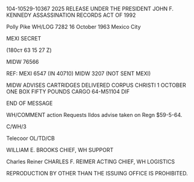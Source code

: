 104-10529-10367 2025 RELEASE UNDER THE PRESIDENT JOHN F. KENNEDY ASSASSINATION RECORDS ACT OF 1992

Polly Pike
WH/LOG
7282
16 October 1963
Mexico City

MEXI
SECRET

(180ст 63 15 27 Z)

MIDW
76566

REF: MEXI 6547 (IN 40710)
MIDW 3207 (NOT SENT MEXI)

MIDW ADVISES CARTRIDGES DELIVERED CORPUS CHRISTI 1 OCTOBER
ONE BOX FIFTY POUNDS CARGO 64-M51104 DIF

END OF MESSAGE

WH/COMMENT
action
Requests Ildos advise taken on Regn $59-5-64.

C/WH/3

Telecoor
OL/TD/CB

WILLIAM E. BROOKS
CHIEF, WH SUPPORT

Charles Reiner
CHARLES F. REIMER
ACTING CHIEF, WH LOGISTICS

REPRODUCTION BY OTHER THAN THE ISSUING OFFICE IS PROHIBITED.
